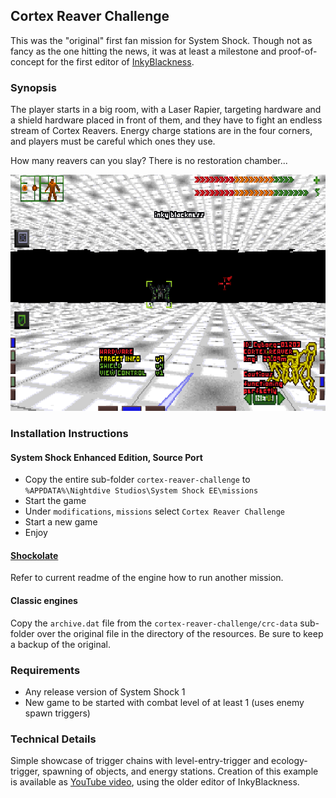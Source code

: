 ## Cortex Reaver Challenge

This was the "original" first fan mission for System Shock.
Though not as fancy as the one hitting the news, it was at least a milestone and proof-of-concept for
the first editor of [InkyBlackness](https://inkyblackness.github.io/).


### Synopsis

The player starts in a big room, with a Laser Rapier, targeting hardware and a shield hardware placed in front of them,
and they have to fight an endless stream of Cortex Reavers. Energy charge stations are in the four corners, and players must be careful
which ones they use.

How many reavers can you slay? There is no restoration chamber...

![Screenshot](CortexReaverChallenge.png "Screenshot")


### Installation Instructions

#### System Shock Enhanced Edition, Source Port

* Copy the entire sub-folder `cortex-reaver-challenge` to `%APPDATA%\Nightdive Studios\System Shock EE\missions`
* Start the game
* Under `modifications`, `missions` select `Cortex Reaver Challenge`
* Start a new game
* Enjoy


#### [Shockolate](https://github.com/Interrupt/systemshock)

Refer to current readme of the engine how to run another mission.


#### Classic engines

Copy the `archive.dat` file from the `cortex-reaver-challenge/crc-data` sub-folder over the original file in the directory of the resources.
Be sure to keep a backup of the original.


### Requirements

* Any release version of System Shock 1
* New game to be started with combat level of at least 1 (uses enemy spawn triggers)


### Technical Details

Simple showcase of trigger chains with level-entry-trigger and ecology-trigger, spawning of objects, and energy stations.
Creation of this example is available as [YouTube video](https://www.youtube.com/watch?v=gC06pc9SzRc), using the older editor of InkyBlackness.
